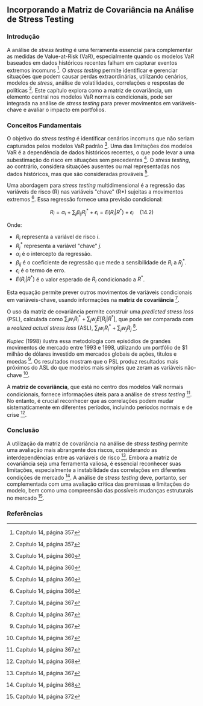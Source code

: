 ## Incorporando a Matriz de Covariância na Análise de Stress Testing

### Introdução
A análise de *stress testing* é uma ferramenta essencial para complementar as medidas de Value-at-Risk (VaR), especialmente quando os modelos VaR baseados em dados históricos recentes falham em capturar eventos extremos incomuns [^1]. O *stress testing* permite identificar e gerenciar situações que podem causar perdas extraordinárias, utilizando cenários, modelos de *stress*, análise de volatilidades, correlações e respostas de políticas [^2]. Este capítulo explora como a matriz de covariância, um elemento central nos modelos VaR normais condicionais, pode ser integrada na análise de *stress testing* para prever movimentos em variáveis-chave e avaliar o impacto em portfolios.

### Conceitos Fundamentais

O objetivo do *stress testing* é identificar cenários incomuns que não seriam capturados pelos modelos VaR padrão [^4]. Uma das limitações dos modelos VaR é a dependência de dados históricos recentes, o que pode levar a uma subestimação do risco em situações sem precedentes [^4]. O *stress testing*, ao contrário, considera situações ausentes ou mal representadas nos dados históricos, mas que são consideradas prováveis [^4].

Uma abordagem para *stress testing* multidimensional é a regressão das variáveis de risco (R) nas variáveis "chave" (R*) sujeitas a movimentos extremos [^10]. Essa regressão fornece uma previsão condicional:

$$ R_i = \alpha_i + \sum_j \beta_{ij} R_j^* + \epsilon_i = E(R_i | R^*) + \epsilon_i \quad (14.2) $$

Onde:
*   $R_i$ representa a variável de risco *i*.
*   $R_j^*$ representa a variável "chave" *j*.
*   $\alpha_i$ é o intercepto da regressão.
*   $\beta_{ij}$ é o coeficiente de regressão que mede a sensibilidade de $R_i$ a $R_j^*$.
*   $\epsilon_i$ é o termo de erro.
*   $E(R_i | R^*)$ é o valor esperado de $R_i$ condicionado a $R^*$.

Esta equação permite prever outros movimentos de variáveis condicionais em variáveis-chave, usando informações na **matriz de covariância** [^11].

O uso da matriz de covariância permite construir uma *predicted stress loss* (PSL), calculada como $\sum_i w_i R_i^* + \sum_j w_j E[R_j | R^*]$, que pode ser comparada com a *realized actual stress loss* (ASL), $\sum_i w_i R_i^* + \sum_j w_j R_j$ [^11].

*Kupiec* (1998) ilustra essa metodologia com episódios de grandes movimentos de mercado entre 1993 e 1998, utilizando um portfólio de $1 milhão de dólares investido em mercados globais de ações, títulos e moedas [^11]. Os resultados mostram que o PSL produz resultados mais próximos do ASL do que modelos mais simples que zeram as variáveis não-chave [^11].

A **matriz de covariância**, que está no centro dos modelos VaR normais condicionais, fornece informações úteis para a análise de *stress testing* [^11]. No entanto, é crucial reconhecer que as correlações podem mudar sistematicamente em diferentes períodos, incluindo períodos normais e de crise [^12].

### Conclusão
A utilização da matriz de covariância na análise de *stress testing* permite uma avaliação mais abrangente dos riscos, considerando as interdependências entre as variáveis de risco [^11]. Embora a matriz de covariância seja uma ferramenta valiosa, é essencial reconhecer suas limitações, especialmente a instabilidade das correlações em diferentes condições de mercado [^12]. A análise de *stress testing* deve, portanto, ser complementada com uma avaliação crítica das premissas e limitações do modelo, bem como uma compreensão das possíveis mudanças estruturais no mercado [^16].

### Referências
[^1]: Capítulo 14, página 357
[^2]: Capítulo 14, página 357
[^4]: Capítulo 14, página 360
[^10]: Capítulo 14, página 366
[^11]: Capítulo 14, página 367
[^12]: Capítulo 14, página 368
[^16]: Capítulo 14, página 372
<!-- END -->